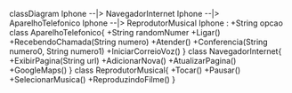 classDiagram
    Iphone --|> NavegadorInternet
    Iphone --|> AparelhoTelefonico
    Iphone --|> ReprodutorMusical
    Iphone : +String opcao
    class AparelhoTelefonico{
      +String randomNumer
      +Ligar()
      +RecebendoChamada(String numero)
      +Atender()
      +Conferencia(String numero0, String numero1)
      +IniciarCorreioVoz()
    }
    class NavegadorInternet{
      +ExibirPagina(String url)
      +AdicionarNova()
      +AtualizarPagina()
      +GoogleMaps()
    }
    class ReprodutorMusical{
      +Tocar()
      +Pausar()
      +SelecionarMusica()
      +ReproduzindoFilme()
    }
